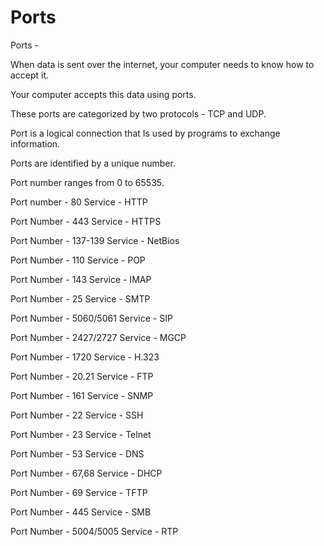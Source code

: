 # Ports

Ports -

When data is sent over the internet, your computer needs to know how to accept it.

Your computer accepts this data using ports.

These ports are categorized by two protocols - TCP and UDP.

Port is a logical connection that Is used by programs to exchange information.

Ports are identified by a unique number.

Port number ranges from 0 to 65535.

Port number - 80 Service - HTTP

Port Number - 443 Service - HTTPS

Port Number - 137-139 Service - NetBios

Port Number - 110 Service - POP

Port Number - 143 Service - IMAP

Port Number - 25 Service - SMTP

Port Number - 5060/5061 Service - SIP

Port Number - 2427/2727 Service - MGCP

Port Number - 1720 Service - H.323

Port Number - 20.21 Service - FTP

Port Number - 161 Service - SNMP

Port Number - 22 Service - SSH

Port Number - 23 Service - Telnet

Port Number - 53 Service - DNS

Port Number - 67,68 Service - DHCP

Port Number - 69 Service - TFTP

Port Number - 445 Service - SMB

Port Number - 5004/5005 Service - RTP


